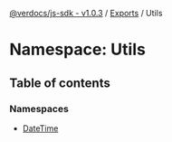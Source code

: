 [@verdocs/js-sdk - v1.0.3](../README.md) / [Exports](../modules.md) / Utils

# Namespace: Utils

## Table of contents

### Namespaces

- [DateTime](Utils.DateTime.md)
